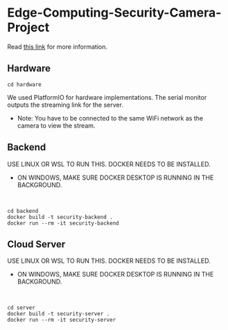 # Edge-Computing-Security-Camera-Project

Read [this link](https://docs.google.com/document/d/12N0_DUncdrwM2o6IFXWKLukxhMFFXXNmXrfzfeyNRBc/edit?tab=t.0#heading=h.wnz0o6isrx8s) for more information.

## Hardware

```shell
cd hardware
```

We used PlatformIO for hardware implementations. The serial monitor outputs the streaming link for the server.

- Note: You have to be connected to the same WiFi network as the camera to view the stream.

## Backend

USE LINUX OR WSL TO RUN THIS. DOCKER NEEDS TO BE INSTALLED.

- ON WINDOWS, MAKE SURE DOCKER DESKTOP IS RUNNING IN THE BACKGROUND.

<br/>

```shell
cd backend
docker build -t security-backend .
docker run --rm -it security-backend
```

## Cloud Server

USE LINUX OR WSL TO RUN THIS. DOCKER NEEDS TO BE INSTALLED.

- ON WINDOWS, MAKE SURE DOCKER DESKTOP IS RUNNING IN THE BACKGROUND.

<br/>

```shell
cd server
docker build -t security-server .
docker run --rm -it security-server
```
